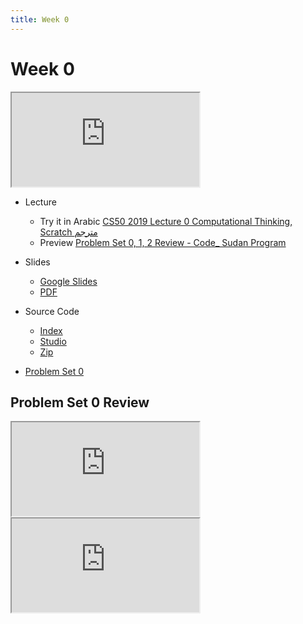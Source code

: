 ```yaml
---
title: Week 0
---
```


# Week 0

<iframe src="https://www.youtube.com/embed/jjqgP9dpD1k"></iframe> 

- Lecture
  - Try it in Arabic
      [CS50 2019 Lecture 0 Computational Thinking, Scratch مترجم](https://www.youtube.com/embed/tC8z4RLWtFI)
  - Preview
      [Problem Set 0, 1, 2 Review - Code_ Sudan Program](https://www.youtube.com/embed/F-qbaeSJHAE)
- Slides
  - <a href="https://docs.google.com/presentation/d/17wRd8ksO6QkUq906SUgm17AqcI-Jan42jkY-EmufxnE/edit?usp=sharing">Google Slides</a>
  - <a href="https://cdn.cs50.net/2019/fall/lectures/0/lecture0.pdf">PDF</a>
- Source Code
  - <a href="https://cdn.cs50.net/2019/fall/lectures/0/src0/">Index</a>
  - <a href="https://scratch.mit.edu/studios/25128634/">Studio</a>
  - <a href="https://cdn.cs50.net/2019/fall/lectures/0/src0.zip">Zip</a>
  
- [Problem Set 0](https://code-sudan.github.io/home/curriculum/0/pset0/)

## Problem Set 0 Review 
<div class="box" >  <iframe src="https://www.youtube.com/embed/3Occxs_Uc-w"></iframe></div>
<div class="box" >   <iframe src="https://www.youtube.com/embed/E0CKzsv_IzI"></iframe></div>
  

   
  

